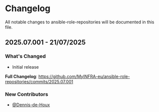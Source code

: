 # Changelog

All notable changes to ansible-role-repositories will be documented in this file.

## 2025.07.001 - 21/07/2025

### What's Changed

- Initial release

**Full Changelog**: https://github.com/MyINFRA-eu/ansible-role-repositories/commits/2025.07.001

### New Contributors
- [@Dennis-de-Houx](https://github.com/orgs/MyINFRA-eu/people/Dennis-de-Houx)


